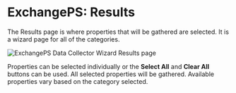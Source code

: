 # ExchangePS: Results

The Results page is where properties that will be gathered are selected. It is a wizard page for all
of the categories.

![ExchangePS Data Collector Wizard Results page](/img/product_docs/accessanalyzer/11.6/admin/datacollector/adinventory/results.webp)

Properties can be selected individually or the **Select All** and **Clear All** buttons can be used.
All selected properties will be gathered. Available properties vary based on the category selected.
